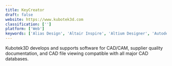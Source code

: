 ```yaml
---
title: KeyCreator
draft: false 
website: https://www.kubotek3d.com
classification: ['']
platform: ['Web']
keywords: ['Alias Design', 'Altair Inspire', 'Altium Designer', 'Autodesk EAGLE', 'Autodesk Fusion 360', 'BRL-CAD', 'Blender', 'Catia', 'Creo Parametric', 'LibreCAD', 'NX', 'Onshape', 'OpenSCAD', 'QCAD', 'Rhino 3D', 'Shapr3D', 'SketchUp', 'Solid Edge', 'SolidWorks', 'nanoCAD']
---
```

Kubotek3D develops and supports software for CAD/CAM, supplier quality documentation, and CAD file viewing compatible with all major CAD databases.